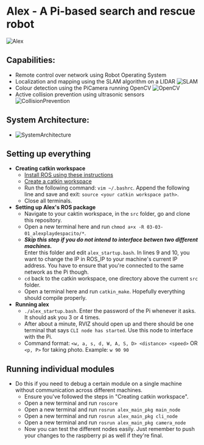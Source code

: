 # Alex - A Pi-based search and rescue robot
![Alex](https://i.imgur.com/UZ2aHil.jpg)

## Capabilities:
  - Remote control over network using Robot Operating System
  - Localization and mapping using the SLAM algorithm on a LIDAR
    ![SLAM](https://i.imgur.com/kXkEpvn.jpg)
  - Colour detection using the PiCamera running OpenCV
    ![OpenCV](https://i.imgur.com/FifSkZs.jpg)
  - Active collision prevention using ultrasonic sensors
    ![CollisionPrevention](https://i.imgur.com/OEpP4FR.jpg)

## System Architecture:
 - ![SystemArchitecture](https://i.imgur.com/VGUc62g.jpg?1)

## Setting up everything
  - **Creating catkin workspace**                      
      - [Install ROS using these instructions](http://wiki.ros.org/kinetic/Installation/Ubuntu)
      - [Create a catkin workspace](http://wiki.ros.org/ROS/Tutorials/InstallingandConfiguringROSEnvironment)
      - Run the following command: `vim ~/.bashrc`. Append the following line and save and exit: `source <your catkin workspace path>`.
      - Close all terminals.
  - **Setting up Alex's ROS package**
      - Navigate to your caktin workspace, in the `src` folder, go and clone this repository.
      - Open a new terminal here and run `chmod a+x -R 03-03-01_alexplaydespacito/*`.
      - ***Skip this step if you do not intend to interface betwen two different machines.***                            
      Enter this folder and edit `alex_startup.bash`. In lines 9 and 10, you want to change the IP in ROS_IP to your machine's current IP address. You have to ensure that you're connected to the same network as the Pi though.
      - `cd` back to the catkin workspace, one directory above the current `src` folder.
      - Open a terminal here and run `catkin_make`. Hopefully everything should compile properly.
  - **Running alex**
    - `./alex_startup.bash`. Enter the password of the Pi whenever it asks. It should ask you 3 or 4 times.
    - After about a minute, RVIZ should open up and there should be one terminal that says `CLI node has started`. Use this node to interface with the Pi.
    - Command format: `<w, a, s, d, W, A, S, D> <distance> <speed>` OR `<p, P>` for taking photo. Example: `w 90 90`
    
## Running individual modules
  - Do this if you need to debug a certain module on a single machine without communication across different machines.
    - Ensure you've followed the steps in "Creating catkin workspace".
    - Open a new terminal and run `roscore`
    - Open a new terminal and run `rosrun alex_main_pkg main_node`
    - Open a new terminal and run `rosrun alex_main_pkg cli_node`
    - Open a new terminal and run `rosrun alex_main_pkg camera_node`
    - Now you can test the different nodes easily. Just remember to push your changes to the raspberry pi as well if they're final.
